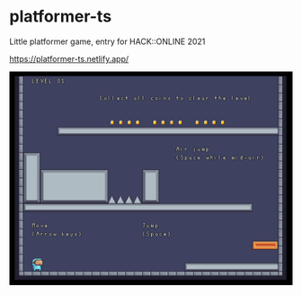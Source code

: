 # platformer-ts

Little platformer game, entry for HACK::ONLINE 2021

https://platformer-ts.netlify.app/

![](./screenshot.png)
